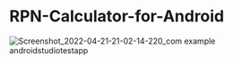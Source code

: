 # RPN-Calculator-for-Android
![Screenshot_2022-04-21-21-02-14-220_com example androidstudiotestapp](https://user-images.githubusercontent.com/75808585/164534451-97c242d1-1417-45f9-83c6-fe6048a4fa55.jpg)
